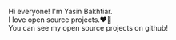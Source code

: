 Hi everyone! I'm Yasin Bakhtiar. <br/>
I love open source projects.❤️🎈 <br/>
You can see my open source projects on github!

